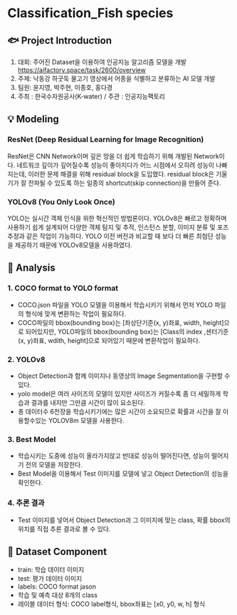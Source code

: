# Classification_Fish species

## 🐟 Project Introduction
 1. 대회: 주어진 Dataset을 이용하여 인공지능 알고리즘 모델을 개발  https://aifactory.space/task/2600/overview 
 2. 주제: 낙동강 하굿둑 물고기 영상에서 어종을 식별하고 분류하는 AI 모델 개발
 3. 팀원: 윤지영, 박주현, 이종호, 홍다경
 4. 주최 : 한국수자원공사(K-water) / 주관 : 인공지능팩토리


## 💡 Modeling


### ResNet (Deep Residual Learning for Image Recognition) 
ResNet은 CNN Network이며 깊은 망을 더 쉽게 학습하기 위해 개발된 Network이다. 네트워크 깊이가 깊어질수록 성능이 좋아지다가 어느 시점에서 오히려 성능이 나빠지는데, 이러한 문제 해결을 위해 residual block을 도입했다. residual block은 기울기가 잘 전파될 수 있도록 하는 일종의 shortcut(skip connection)을 만들어 준다.
### YOLOv8 (You Only Look Once) 
YOLO는 실시간 객체 인식을 위한 혁신적인 방법론이다. YOLOv8은 빠르고 정확하며 사용하기 쉽게 설계되어 다양한 객체 탐지 및 추적, 인스턴스 분할, 이미지 분류 및 포즈추정과 같은 작업이 가능하다.
YOLO 이전 버전과 비교할 때 보다 더 빠른 최첨단 성능을 제공하기 때문에 YOLOv8모델을 사용하였다.


## 🧮 Analysis

### 1. COCO format to YOLO format
- COCO.json 파일을 YOLO 모델을 이용해서 학습시키기 위해서 먼저 YOLO 파일의 형식에 맞게 변환하는 작업이 필요하다.
- COCO파일의 bbox(bounding box)는 [좌상단기준(x, y)좌표, width, height]으로 되어있지만, YOLO파일의 bbox(bounding box)는 [Class의 index ,센터기준(x, y)좌표, wdith, height]으로 되어있기 때문에 변환작업이 필요하다.
### 2. YOLOv8
- Object Detection과 함께 이미지나 동영상의 Image Segmentation을 구현할 수 있다.
- yolo model은 여러 사이즈의 모델이 있지만 사이즈가 커질수록 좀 더 세밀하게 학습과 결과를 내지만 그만큼 시간이 많이 요소된다.
- 총 데이터수 6천장을 학습시키기에는 많은 시간이 소요되므로 확률과 시간을 잘 이용할수있는 YOLOV8m 모델을 사용한다.
### 3. Best Model
- 학습시키는 도중에 성능이 올라가지않고 반대로 성능이 떨어진다면, 성능이 떨어지기 전의 모델을 저장한다.
- Best Model을 이용해서 Test 이미지를 모델에 넣고 Object Detection의 성능을 확인한다.
### 4. 추론 결과
- Test 이미지를 넣어서 Object Detection과 그 이미지에 맞는 class, 확률 bbox의 위치를 직접 추론 결과로 볼 수 있다.


## 📑 Dataset Component 
* train: 학습 데이터 이미지
* test: 평가 데이터 이미지
* labels: COCO format jason
* 학습 및 예측 대상 8개의 class
* 레이블 데이터 형식: COCO label형식, bbox좌표는 [x0, y0, w, h] 형식









